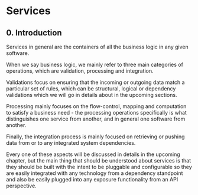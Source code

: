 # Services

## 0. Introduction
Services in general are the containers of all the business logic in any given software.

When we say business logic, we mainly refer to three main categories of operations, which are validation, processing and integration.

Validations focus on ensuring that the incoming or outgoing data match a particular set of rules, which can be structural, logical or dependency validations which we will go in details about in the upcoming sections.

Processing mainly focuses on the flow-control, mapping and computation to satisfy a business need - the processing operations specifically is what distinguishes one service from another, and in general one software from another.

Finally, the integration process is mainly focused on retrieving or pushing data from or to any integrated system dependencies.

Every one of these aspects will be discussed in details in the upcoming chapter, but the main thing that should be understood about services is that they should be built with the intent to be pluggable and configurable so they are easily integrated with any technology from a dependency standpoint and also be easily plugged into any exposure functionality from an API perspective.